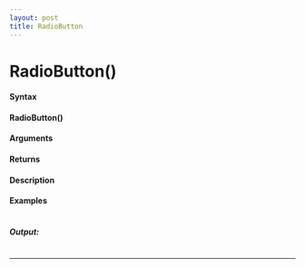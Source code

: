 ```yaml
---
layout: post
title: RadioButton
---
```


# RadioButton()


#### Syntax

#### RadioButton()

#### Arguments

#### Returns

#### Description

#### Examples

```

```

##### Output:

```

```

---